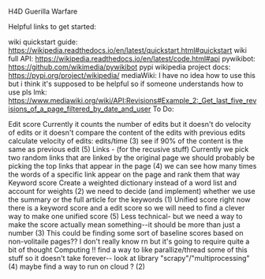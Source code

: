 H4D Guerilla Warfare

Helpful links to get started:

wiki quickstart guide: https://wikipedia.readthedocs.io/en/latest/quickstart.html#quickstart
wiki full API: https://wikipedia.readthedocs.io/en/latest/code.html#api
pywikibot: https://github.com/wikimedia/pywikibot
pypi wikipedia project docs: https://pypi.org/project/wikipedia/
mediaWiki: I have no idea how to use this but i think it's supposed to be helpful so if someone understands how to use pls lmk: https://www.mediawiki.org/wiki/API:Revisions#Example_2:_Get_last_five_revisions_of_a_page_filtered_by_date_and_user
To Do:

Edit score
Currently it counts the number of edits but it doesn't do velocity of edits or it doesn't compare the content of the edits with previous edits
calculate velocity of edits: edits/time (3)
see if 90% of the content is the same as previous edit (5)
Links - (for the recusive stuff)
Currently we pick two random links that are linked by the original page
we should probably be picking the top links that appear in the page (4)
we can see how many times the words of a specific link appear on the page and rank them that way
Keyword score
Create a weighted dictionary instead of a word list and account for weights (2)
we need to decide (and implement) whether we use the summary or the full article for the keywords (1)
Unified score
right now there is a keyword score and a edit score so we will need to find a clever way to make one unified score (5)
Less technical- but we need a way to make the score actually mean something--it should be more than just a number (3)
This could be finding some sort of baseline scores based on non-volitaile pages?? I don't really know rn but it's going to require quite a bit of thought
Computing !!
find a way to like parallize/thread some of this stuff so it doesn't take forever-- look at library "scrapy"/"multiprocessing" (4)
maybe find a way to run on cloud ? (2)
